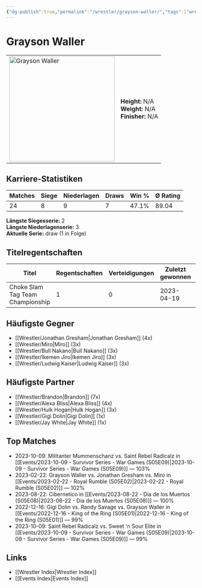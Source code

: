 ```yaml
---
{"dg-publish":true,"permalink":"/wrestler/grayson-waller/","tags":["wrestler"],"noteIcon":"","created":"2025-08-11T09:33:18.915+02:00"}
---
```



# Grayson Waller

<table>
<tr>
<td><img src="Grayson Waller.png" width="280" alt="Grayson Waller"></td>
<td>
<b>Height:</b> N/A<br>
<b>Weight:</b> N/A<br>
<b>Finisher:</b> N/A<br>
</td>
</tr>
</table>

## Karriere-Statistiken

| Matches | Siege | Niederlagen | Draws | Win % | Ø Rating |
|---------|-------|-------------|-------|-------|-----------|
| 24 | 8 | 9 | 7 | 47.1% | 89.04 |

**Längste Siegesserie:** 2<br>**Längste Niederlagenserie:** 3<br>**Aktuelle Serie:** draw (1 in Folge)

## Titelregentschaften
| Titel | Regentschaften | Verteidigungen | Zuletzt gewonnen | Aktuell |
|-------|---------------|----------------|------------------|---------|
| Choke Slam Tag Team Championship | 1 | 0 | 2023-04-19 |  |


## Häufigste Gegner
- [[Wrestler/Jonathan Gresham\|Jonathan Gresham]] (4x)
- [[Wrestler/Miro\|Miro]] (3x)
- [[Wrestler/Bull Nakano\|Bull Nakano]] (3x)
- [[Wrestler/Ikemen Jiro\|Ikemen Jiro]] (3x)
- [[Wrestler/Ludwig Kaiser\|Ludwig Kaiser]] (3x)

## Häufigste Partner
- [[Wrestler/Brandon\|Brandon]] (7x)
- [[Wrestler/Alexa Bliss\|Alexa Bliss]] (4x)
- [[Wrestler/Hulk Hogan\|Hulk Hogan]] (3x)
- [[Wrestler/Gigi Dolin\|Gigi Dolin]] (1x)
- [[Wrestler/Jay White\|Jay White]] (1x)

## Top Matches
- 2023-10-09: Militanter Mummenschanz vs. Saint Rebel Radicalz in [[Events/2023-10-09 - Survivor Series - War Games (S05E09)\|2023-10-09 - Survivor Series - War Games (S05E09)]] — 103%
- 2023-02-22: Grayson Waller vs. Jonathan Gresham vs. Miro in [[Events/2023-02-22 - Royal Rumble (S05E02)\|2023-02-22 - Royal Rumble (S05E02)]] — 102%
- 2023-08-22: Cibernetico in [[Events/2023-08-22 - Dia de los Muertos (S05E08)\|2023-08-22 - Dia de los Muertos (S05E08)]] — 100%
- 2022-12-16: Gigi Dolin vs. Randy Savage vs. Grayson Waller in [[Events/2022-12-16 - King of the Ring (S05E01)\|2022-12-16 - King of the Ring (S05E01)]] — 99%
- 2023-10-09: Saint Rebel Radicalz vs. Sweet 'n Sour Elite in [[Events/2023-10-09 - Survivor Series - War Games (S05E09)\|2023-10-09 - Survivor Series - War Games (S05E09)]] — 99%

## Links
- [[Wrestler Index\|Wrestler Index]]
- [[Events Index\|Events Index]]
